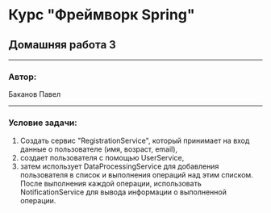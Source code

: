 # Курс "Фреймворк Spring" 
## Домашняя работа 3
* **
### Автор:
Баканов Павел
* **


### Условие задачи:
1. Создать сервис "RegistrationService", который принимает на вход данные о пользователе (имя, возраст, email),
2. создает пользователя с помощью UserService,
3. затем использует DataProcessingService для добавления пользователя в список и выполнения операций над этим списком. После выполнения каждой операции, использовать NotificationService для вывода информации о выполненной операции.
